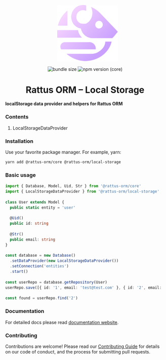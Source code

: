 <p align="center">
  <img style="margin-right: -15px" width="192px" src="https://raw.githubusercontent.com/lyohaplotinka/rattus-orm/main/assets/logo.svg" alt="Rattus ORM">
</p>

<p align="center">
  <img alt="bundle size" src="https://img.shields.io/bundlephobia/minzip/%40rattus-orm%2Flocal-storage">
  <img alt="npm version (core)" src="https://img.shields.io/npm/v/%40rattus-orm%2Flocal-storage">
</p>

<h1 align="center">Rattus ORM – Local Storage</h1>

**localStorage data provider and helpers for Rattus ORM**

### Contents
1. LocalStorageDataProvider

### Installation
Use your favorite package manager. For example, yarn:
```bash
yarn add @rattus-orm/core @rattus-orm/local-storage
```
### Basic usage
```typescript
import { Database, Model, Uid, Str } from '@rattus-orm/core'
import { LocalStorageDataProvider } from '@rattus-orm/local-storage'

class User extends Model {
  public static entity = 'user'
  
  @Uid()
  public id: string
  
  @Str()
  public email: string
}

const database = new Database()
  .setDataProvider(new LocalStorageDataProvider())
  .setConnection('entities')
  .start()

const userRepo = database.getRepository(User)
userRepo.save([{ id: '1', email: 'test@test.com' }, { id: '2', email: 'test2@test.com' }])

const found = userRepo.find('2')
```

### Documentation
For detailed docs please read [documentation website](https://lyohaplotinka.github.io/rattus-orm/docs/category/localstorage-integration).

### Contributing
Contributions are welcome! Please read our [Contributing Guide](../../CONTRIBUTING.md) for details on our code of conduct, and the process for submitting pull requests.
